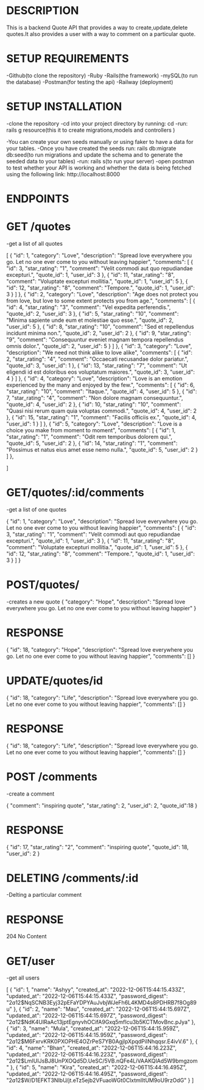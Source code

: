 # DESCRIPTION

This is a backend Quote API that provides a way to create,update,delete quotes.It also provides a user with a way to comment on a particular quote.

# SETUP REQUIREMENTS

-Github(to clone the repository)
-Ruby
-Rails(the framework)
-mySQL(to run the database)
-Postman(for testing the api)
-Railway (deployment)

# SETUP INSTALLATION

-clone the repository
-cd into your project directory by running:
cd -run: rails g resource(this it to create migrations,models and controllers )

-You can create your own seeds manually or using faker to have a data for your tables.
-Once you have created the seeds run: rails db:migrate db:seed(to run migrations and update the schema and to generate the seeded data to your tables)
-run: rails s(to run your server)
-open postman to test whether your API is working and whether the data is being fetched using the following link:
http://localhost:8000

# ENDPOINTS

# GET /quotes

-get a list of all quotes

[
{
"id": 1,
"category": "Love",
"description": "Spread love everywhere you go. Let no one ever come to you without leaving happier",
"comments": [
{
"id": 3,
"star_rating": "1",
"comment": "Velit commodi aut quo repudiandae excepturi.",
"quote_id": 1,
"user_id": 3
},
{
"id": 11,
"star_rating": "8",
"comment": "Voluptate excepturi mollitia.",
"quote_id": 1,
"user_id": 5
},
{
"id": 12,
"star_rating": "8",
"comment": "Tempore.",
"quote_id": 1,
"user_id": 3
}
]
},
{
"id": 2,
"category": "Love",
"description": "Age does not protect you from love, but love to some extent protects you from age.",
"comments": [
{
"id": 4,
"star_rating": "3",
"comment": "Vel expedita perferendis.",
"quote_id": 2,
"user_id": 3
},
{
"id": 5,
"star_rating": "10",
"comment": "Minima sapiente unde eum et molestiae quo esse.",
"quote_id": 2,
"user_id": 5
},
{
"id": 8,
"star_rating": "10",
"comment": "Sed et repellendus incidunt minima non.",
"quote_id": 2,
"user_id": 2
},
{
"id": 9,
"star_rating": "9",
"comment": "Consequuntur eveniet magnam tempora repellendus omnis dolor.",
"quote_id": 2,
"user_id": 5
}
]
},
{
"id": 3,
"category": "Love",
"description": "We need not think alike to love alike",
"comments": [
{
"id": 2,
"star_rating": "4",
"comment": "Occaecati recusandae dolor pariatur.",
"quote_id": 3,
"user_id": 1
},
{
"id": 13,
"star_rating": "7",
"comment": "Ut eligendi id est doloribus eos voluptatum maiores.",
"quote_id": 3,
"user_id": 4
}
]
},
{
"id": 4,
"category": "Love",
"description": "Love is an emotion experienced by the many and enjoyed by the few.",
"comments": [
{
"id": 6,
"star_rating": "10",
"comment": "Itaque.",
"quote_id": 4,
"user_id": 5
},
{
"id": 7,
"star_rating": "4",
"comment": "Non dolore magnam consequuntur.",
"quote_id": 4,
"user_id": 2
},
{
"id": 10,
"star_rating": "10",
"comment": "Quasi nisi rerum quam quia voluptas commodi.",
"quote_id": 4,
"user_id": 2
},
{
"id": 15,
"star_rating": "1",
"comment": "Facilis officiis ex.",
"quote_id": 4,
"user_id": 1
}
]
},
{
"id": 5,
"category": "Love",
"description": "Love is a choice you make from moment to moment",
"comments": [
{
"id": 1,
"star_rating": "1",
"comment": "Odit rem temporibus dolorem qui.",
"quote_id": 5,
"user_id": 2
},
{
"id": 14,
"star_rating": "1",
"comment": "Possimus et natus eius amet esse nemo nulla.",
"quote_id": 5,
"user_id": 2
}
]
},

]

# GET/quotes/:id/comments

-get a list of one quotes

{
"id": 1,
"category": "Love",
"description": "Spread love everywhere you go. Let no one ever come to you without leaving happier",
"comments": [
{
"id": 3,
"star_rating": "1",
"comment": "Velit commodi aut quo repudiandae excepturi.",
"quote_id": 1,
"user_id": 3
},
{
"id": 11,
"star_rating": "8",
"comment": "Voluptate excepturi mollitia.",
"quote_id": 1,
"user_id": 5
},
{
"id": 12,
"star_rating": "8",
"comment": "Tempore.",
"quote_id": 1,
"user_id": 3
}
]
}

# POST/quotes/

-creates a new quote
{
"category": "Hope",
"description": "Spread love everywhere you go. Let no one ever come to you without leaving happier"
}

# RESPONSE

{
"id": 18,
"category": "Hope",
"description": "Spread love everywhere you go. Let no one ever come to you without leaving happier",
"comments": []
}

# UPDATE/quotes/id

{
"id": 18,
"category": "Life",
"description": "Spread love everywhere you go. Let no one ever come to you without leaving happier",
"comments": []
}

# RESPONSE

{
"id": 18,
"category": "Life",
"description": "Spread love everywhere you go. Let no one ever come to you without leaving happier",
"comments": []
}

# POST /comments

-create a comment

{
"comment": "inspiring quote",
"star_rating": 2,
"user_id": 2,
"quote_id":18
}

# RESPONSE

{
"id": 17,
"star_rating": "2",
"comment": "inspiring quote",
"quote_id": 18,
"user_id": 2
}

# DELETING /comments/:id

-Delting a particular comment

# RESPONSE

204 No Content

# GET/user

-get all users

[
{
"id": 1,
"name": "Ashyy",
"created_at": "2022-12-06T15:44:15.433Z",
"updated_at": "2022-12-06T15:44:15.433Z",
"password_digest": "$2a$12$NqSCNB3Eyj32pEFaYDPYAuJvbjWJeFh6L4KMD4s8PDHRB7f8Og89u"
},
{
"id": 2,
"name": "Mau",
"created_at": "2022-12-06T15:44:15.697Z",
"updated_at": "2022-12-06T15:44:15.697Z",
"password_digest": "$2a$12$NdK4UlRaAc13jptEgnyvhOCifA9Gxq5mfIcu3b5KCTMovBnc.pJya"
},
{
"id": 3,
"name": "Mula",
"created_at": "2022-12-06T15:44:15.959Z",
"updated_at": "2022-12-06T15:44:15.959Z",
"password_digest": "$2a$12$M6FxrvKRK0PXOPHE4OZrPeS7YB0AgjlpXpqdPiINhqqsr.E4ivV.6"
},
{
"id": 4,
"name": "Bhan",
"created_at": "2022-12-06T15:44:16.223Z",
"updated_at": "2022-12-06T15:44:16.223Z",
"password_digest": "$2a$12$LmIUIJsBJ8UnPXOQd5D.UeSC/5VB.nQFe4LiVAAKQIAd5W9bmgzom"
},
{
"id": 5,
"name": "Kira",
"created_at": "2022-12-06T15:44:16.495Z",
"updated_at": "2022-12-06T15:44:16.495Z",
"password_digest": "$2a$12$W/D1EFKT3NIbU/jt.eTz5ejb2VFuaoWGt0ClxtmIItUM9oU9rzOdG"
}
]
